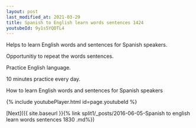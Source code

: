 ```yaml
---
layout: post
last_modified_at: 2021-03-29
title: Spanish to English learn words sentences 1424 
youtubeId: 9y1s5YQDTL4
---
```

 
 
Helps to learn English words and sentences for Spanish speakers.

Opportunitiy to repeat the words sentences. 

Practice English language. 
 
10 minutes practice every day. 
 
How to learn English words and sentences for Spanish speakers 
 
{% include youtubePlayer.html id=page.youtubeId %}
 
 
[Next]({{ site.baseurl }}{% link  split1/_posts/2016-06-05-Spanish to english learn words sentences 1830 .md%})
 
